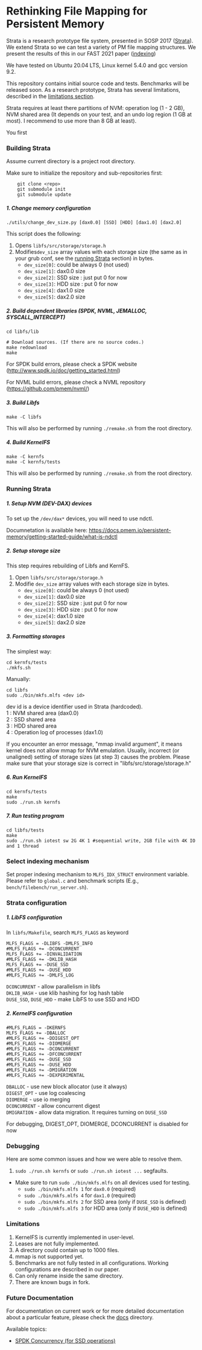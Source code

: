 Rethinking File Mapping for Persistent Memory
==================================

Strata is a research prototype file system, presented in SOSP 2017 ([Strata]).
We extend Strata so we can test a variety of PM file mapping structures. We
present the results of this in our FAST 2021 paper ([indexing])

We have tested on Ubuntu 20.04 LTS, Linux kernel 5.4.0 and gcc
version 9.2.

This repository contains initial source code and tests. Benchmarks will be
released soon. As a research prototype, Strata has several limitations,
described in the [limitations section](#limitations).

Strata requires at least there
partitions of NVM: operation log (1 - 2 GB), NVM shared area (It depends on
your test, and an undo log region (1 GB at most). I recommend to use more than 8 GB at least).

You first 

### Building Strata ###
Assume current directory is a project root directory.

Make sure to initialize the repository and sub-repositories first:
```
    git clone <repo>
    git submodule init
    git submodule update
```

##### 1. Change memory configuration
~~~
./utils/change_dev_size.py [dax0.0] [SSD] [HDD] [dax1.0] [dax2.0]
~~~
This script does the following:
1. Opens `libfs/src/storage/storage.h`
2. Modifies`dev_size` array values with each storage size (the same as in your
   grub conf, see the [running Strata](#runningstrata) section) in bytes.
    - `dev_size[0]`: could be always 0 (not used)
    - `dev_size[1]`: dax0.0 size
    - `dev_size[2]`: SSD size : just put 0 for now
    - `dev_size[3]`: HDD size : put 0 for now
    - `dev_size[4]`: dax1.0 size
    - `dev_size[5]`: dax2.0 size

##### 2. Build dependent libraries (SPDK, NVML, JEMALLOC, SYSCALL_INTERCEPT)
~~~
cd libfs/lib

# Download sources. (If there are no source codes.)
make redownload
make
~~~

For SPDK build errors, please check a SPDK website (http://www.spdk.io/doc/getting_started.html)

For NVML build errors, please check a NVML repository (https://github.com/pmem/nvml/)

##### 3. Build Libfs
~~~
make -C libfs
~~~

This will also be performed by running `./remake.sh` from the root directory.

##### 4. Build KernelFS
~~~
make -C kernfs
make -C kernfs/tests
~~~

This will also be performed by running `./remake.sh` from the root directory.

### <a name="runningstrata"></a>Running Strata ###

##### 1. Setup NVM (DEV-DAX) devices

To set up the `/dev/dax*` devices, you will need to use ndctl.

Documnetation is available here: https://docs.pmem.io/persistent-memory/getting-started-guide/what-is-ndctl

##### 2. Setup storage size
This step requires rebuilding of Libfs and KernFS.

1. Open `libfs/src/storage/storage.h`
2. Modifie `dev_size` array values with each storage size in bytes.
    - `dev_size[0]`: could be always 0 (not used)
    - `dev_size[1]`: dax0.0 size
    - `dev_size[2]`: SSD size : just put 0 for now
    - `dev_size[3]`: HDD size : put 0 for now
    - `dev_size[4]`: dax1.0 size
    - `dev_size[5]`: dax2.0 size

##### 3. Formatting storages
The simplest way:
~~~
cd kernfs/tests
./mkfs.sh
~~~

Manually:

~~~
cd libfs
sudo ./bin/mkfs.mlfs <dev id>
~~~

dev id is a device identifier used in Strata (hardcoded).<br/>
1 : NVM shared area (dax0.0)<br/>
2 : SSD shared area <br/>
3 : HDD shared area <br/>
4 : Operation log of processes (dax1.0)<br/>

If you encounter an error message, "mmap invalid argument",
it means kernel does not allow mmap for NVM emulation.
Usually, incorrect (or unaligned) setting of storage sizes (at step 3) causes
the problem.
Please make sure that your storage size is correct in "libfs/src/storage/storage.h"

##### 6. Run KernelFS
~~~
cd kernfs/tests
make
sudo ./run.sh kernfs
~~~

##### 7. Run testing program
~~~
cd libfs/tests
make
sudo ./run.sh iotest sw 2G 4K 1 #sequential write, 2GB file with 4K IO and 1 thread
~~~

### Select indexing mechanism
Set proper indexing mechanism to `MLFS_IDX_STRUCT` environment variable.
Please refer to `global.c` and benchmark scripts (E.g., `bench/filebench/run_server.sh`).

### Strata configuration ###
##### 1. LibFS configuration ######
In `libfs/Makefile`, search `MLFS_FLAGS` as keyword
~~~~
MLFS_FLAGS = -DLIBFS -DMLFS_INFO
#MLFS_FLAGS += -DCONCURRENT
MLFS_FLAGS += -DINVALIDATION
#MLFS_FLAGS += -DKLIB_HASH
MLFS_FLAGS += -DUSE_SSD
#MLFS_FLAGS += -DUSE_HDD
#MLFS_FLAGS += -DMLFS_LOG
~~~~

`DCONCURRENT` - allow parallelism in libfs <br/>
`DKLIB_HASH` - use klib hashing for log hash table <br/>
`DUSE_SSD`, `DUSE_HDD` - make LibFS to use SSD and HDD <br/>

##### 2. KernelFS configuration #####
~~~
#MLFS_FLAGS = -DKERNFS
MLFS_FLAGS += -DBALLOC
#MLFS_FLAGS += -DDIGEST_OPT
#MLFS_FLAGS += -DIOMERGE
#MLFS_FLAGS += -DCONCURRENT
#MLFS_FLAGS += -DFCONCURRENT
#MLFS_FLAGS += -DUSE_SSD
#MLFS_FLAGS += -DUSE_HDD
#MLFS_FLAGS += -DMIGRATION
#MLFS_FLAGS += -DEXPERIMENTAL
~~~

`DBALLOC` - use new block allocator (use it always) <br/>
`DIGEST_OPT` - use log coalescing <br/>
`DIOMERGE` - use io merging <br/>
`DCONCURRENT` - allow concurrent digest <br/>
`DMIGRATION` - allow data migration. It requires turning on `DUSE_SSD` <br/>

For debugging, DIGEST_OPT, DIOMERGE, DCONCURRENT is disabled for now

### Debugging ###

Here are some common issues and how we were able to resolve them.

1. `sudo ./run.sh kernfs` or `sudo ./run.sh iotest ...` segfaults.

- Make sure to run `sudo ./bin/mkfs.mlfs` on all devices used for testing.
   + `sudo ./bin/mkfs.mlfs 1` for `dax0.0` (required)
   + `sudo ./bin/mkfs.mlfs 4` for `dax1.0` (required)
   + `sudo ./bin/mkfs.mlfs 2` for SSD area (only if `DUSE_SSD` is defined)
   + `sudo ./bin/mkfs.mlfs 3` for HDD area (only if `DUSE_HDD` is defined)

### Limitations ###

1. KernelFS is currently implemented in user-level.
2. Leases are not fully implemented.
3. A directory could contain up to 1000 files.
4. mmap is not supported yet.
5. Benchmarks are not fully tested in all configurations. Working
   configurations are described in our paper.
6. Can only rename inside the same directory.
7. There are known bugs in fork.

### Future Documentation ###

For documentation on current work or for more detailed documentation
about a particular feature, please check the [docs][docs] directory.

Available topics:
- [SPDK Concurrency (for SSD operations)][spdk_doc]

[Strata]: http://www.cs.utexas.edu/~yjkwon/publication/strata/ "Strata project"
[docs]: docs/
[spdk_doc]: docs/concurrency.md
[indexing]: https://www.usenix.org/conference/fast21/presentation/neal "Rethinking File Mapping for Persistent Memory"
